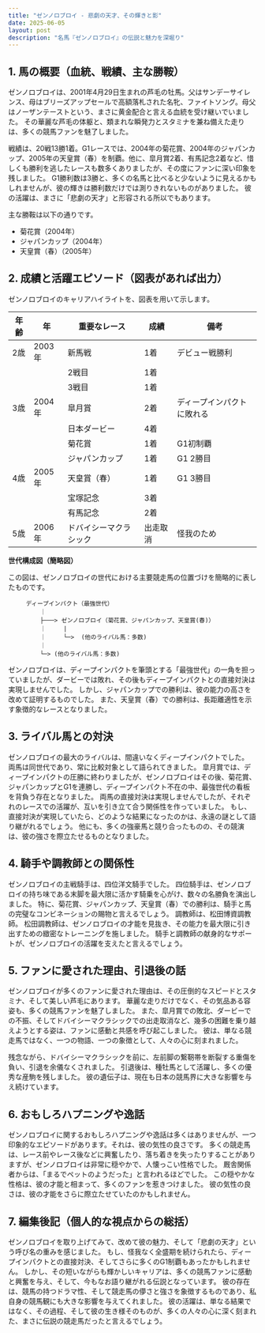 ```yaml
---
title: "ゼンノロブロイ - 悲劇の天才、その輝きと影"
date: 2025-06-05
layout: post
description: "名馬『ゼンノロブロイ』の伝説と魅力を深堀り"
---
```


## 1. 馬の概要（血統、戦績、主な勝鞍）

ゼンノロブロイは、2001年4月29日生まれの芦毛の牡馬。父はサンデーサイレンス、母はブリーズアップセールで高額落札された名牝、ファイトソング。母父はノーザンテーストという、まさに黄金配合と言える血統を受け継いでいました。  その華麗な芦毛の体躯と、類まれな瞬発力とスタミナを兼ね備えた走りは、多くの競馬ファンを魅了しました。

戦績は、20戦13勝1着。G1レースでは、2004年の菊花賞、2004年のジャパンカップ、2005年の天皇賞（春）を制覇。他に、皐月賞2着、有馬記念2着など、惜しくも勝利を逃したレースも数多くありましたが、その度にファンに深い印象を残しました。  G1勝利数は3勝と、多くの名馬と比べると少ないように見えるかもしれませんが、彼の輝きは勝利数だけでは測りきれないものがありました。  彼の活躍は、まさに「悲劇の天才」と形容される所以でもあります。

主な勝鞍は以下の通りです。

* 菊花賞（2004年）
* ジャパンカップ（2004年）
* 天皇賞（春）（2005年）


## 2. 成績と活躍エピソード（図表があれば出力）

ゼンノロブロイのキャリアハイライトを、図表を用いて示します。

| 年齢 | 年 | 重要なレース | 成績 | 備考 |
|---|---|---|---|---|
| 2歳 | 2003年 | 新馬戦 | 1着 | デビュー戦勝利 |
|  |  | 2戦目 | 1着 |  |
|  |  | 3戦目 | 1着 |  |
| 3歳 | 2004年 | 皐月賞 | 2着 | ディープインパクトに敗れる |
|  |  | 日本ダービー | 4着 |  |
|  |  | 菊花賞 | 1着 | G1初制覇 |
|  |  | ジャパンカップ | 1着 | G1 2勝目 |
| 4歳 | 2005年 | 天皇賞（春） | 1着 | G1 3勝目 |
|  |  | 宝塚記念 | 3着 |  |
|  |  | 有馬記念 | 2着 |  |
| 5歳 | 2006年 | ドバイシーマクラシック | 出走取消 | 怪我のため |


**世代構成図（簡略図）**

この図は、ゼンノロブロイの世代における主要競走馬の位置づけを簡略的に表したものです。

```
     ディープインパクト（最強世代）
         ｜
         ├───> ゼンノロブロイ（菊花賞、ジャパンカップ、天皇賞(春)）
         ｜     |
         ｜     └─>  (他のライバル馬：多数)
         ｜
         └─> (他のライバル馬：多数)

```

ゼンノロブロイは、ディープインパクトを筆頭とする「最強世代」の一角を担っていましたが、ダービーでは敗れ、その後もディープインパクトとの直接対決は実現しませんでした。  しかし、ジャパンカップでの勝利は、彼の能力の高さを改めて証明するものでした。  また、天皇賞（春）での勝利は、長距離適性を示す象徴的なレースとなりました。


## 3. ライバル馬との対決

ゼンノロブロイの最大のライバルは、間違いなくディープインパクトでした。  両馬は同世代であり、常に比較対象として語られてきました。  皐月賞では、ディープインパクトの圧勝に終わりましたが、ゼンノロブロイはその後、菊花賞、ジャパンカップとG1を連勝し、ディープインパクト不在の中、最強世代の看板を背負う存在となりました。  両馬の直接対決は実現しませんでしたが、それぞれのレースでの活躍が、互いを引き立て合う関係性を作っていました。  もし、直接対決が実現していたら、どのような結果になったのかは、永遠の謎として語り継がれるでしょう。  他にも、多くの強豪馬と競り合ったものの、その競演は、彼の強さを際立たせるものとなりました。


## 4. 騎手や調教師との関係性

ゼンノロブロイの主戦騎手は、四位洋文騎手でした。  四位騎手は、ゼンノロブロイの持ち味である末脚を最大限に活かす騎乗を心がけ、数々の名勝負を演出しました。  特に、菊花賞、ジャパンカップ、天皇賞（春）での勝利は、騎手と馬の完璧なコンビネーションの賜物と言えるでしょう。  調教師は、松田博資調教師。  松田調教師は、ゼンノロブロイの才能を見抜き、その能力を最大限に引き出すための緻密なトレーニングを施しました。  騎手と調教師の献身的なサポートが、ゼンノロブロイの活躍を支えたと言えるでしょう。


## 5. ファンに愛された理由、引退後の話

ゼンノロブロイが多くのファンに愛された理由は、その圧倒的なスピードとスタミナ、そして美しい芦毛にあります。  華麗な走りだけでなく、その気品ある容姿も、多くの競馬ファンを魅了しました。  また、皐月賞での敗北、ダービーでの不振、そしてドバイシーマクラシックでの出走取消など、幾多の困難を乗り越えようとする姿は、ファンに感動と共感を呼び起こしました。  彼は、単なる競走馬ではなく、一つの物語、一つの象徴として、人々の心に刻まれました。

残念ながら、ドバイシーマクラシックを前に、左前脚の繋靭帯を断裂する重傷を負い、引退を余儀なくされました。  引退後は、種牡馬として活躍し、多くの優秀な産駒を残しました。  彼の遺伝子は、現在も日本の競馬界に大きな影響を与え続けています。


## 6. おもしろハプニングや逸話

ゼンノロブロイに関するおもしろハプニングや逸話は多くはありませんが、一つ印象的なエピソードがあります。それは、彼の気性の良さです。  多くの競走馬は、レース前やレース後などに興奮したり、落ち着きを失ったりすることがありますが、ゼンノロブロイは非常に穏やかで、人懐っこい性格でした。  厩舎関係者からは、「まるでペットのようだった」と言われるほどでした。  この穏やかな性格は、彼の才能と相まって、多くのファンを惹きつけました。  彼の気性の良さは、彼の才能をさらに際立たせていたのかもしれません。


## 7. 編集後記（個人的な視点からの総括）

ゼンノロブロイを取り上げてみて、改めて彼の魅力、そして「悲劇の天才」という呼び名の重みを感じました。  もし、怪我なく全盛期を続けられたら、ディープインパクトとの直接対決、そしてさらに多くのG1制覇もあったかもしれません。  しかし、その短いながらも輝かしいキャリアは、多くの競馬ファンに感動と興奮を与え、そして、今もなお語り継がれる伝説となっています。  彼の存在は、競馬の持つドラマ性、そして競走馬の儚さと強さを象徴するものであり、私自身の競馬観にも大きな影響を与えてくれました。  彼の活躍は、単なる結果ではなく、その過程、そして彼の生き様そのものが、多くの人々の心に深く刻まれた、まさに伝説の競走馬だったと言えるでしょう。
